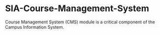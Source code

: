 # SIA-Course-Management-System
Course Management System (CMS) module is a critical component of the Campus Information System.
